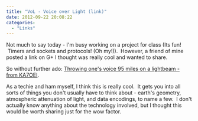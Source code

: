 ```yaml
---
title: "VoL - Voice over Light (link)"
date: 2012-09-22 20:08:22
categories:
  - "Links"
---
```


Not much to say today - I'm busy working on a project for class (Its fun!  Timers and sockets and protocols! (Oh my!)).  However, a friend of mine posted a link on G+ I thought was really cool and wanted to share.

So without further ado: [Throwing one's voice 95 miles on a lightbeam - from KA7OEI](http://ka7oei.blogspot.com/2012/09/throwing-ones-voice-95-miles-on.html).

As a techie and ham myself, I think this is really cool.  It gets you into all sorts of things you don't usually have to think about - earth's geometry, atmospheric attenuation of light, and data encodings, to name a few.  I don't actually know anything about the technology involved, but I thought this would be worth sharing just for the wow factor.